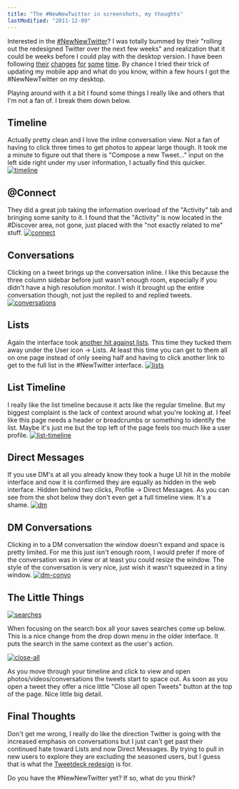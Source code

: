```yaml
---
title: "The #NewNewTwitter in screenshots, my thoughts"
lastModified: "2011-12-09"
---
```


Interested in the [#NewNewTwitter](https://twitter.com/#!/search/%23newnewtwitter)? I was totally bummed by their "rolling out the redesigned Twitter over the next few weeks" and realization that it could be weeks before I could play with the desktop version. I have been following [their](http://nickdenardis.com/2011/05/29/twitter-ui-hates-lists/ "Twitter UI hates lists") [changes](http://nickdenardis.com/2011/05/18/screenshots-new-twitter-follower-email-format/ "[Screenshots] New Twitter follower email format") [for](http://nickdenardis.com/2011/04/21/new-twitter-homepage-launches/ "New Twitter Homepage Launches") [some](http://nickdenardis.com/2010/11/22/twitter-ab-testing-find-people/ "Twitter A/B Testing “Find People”") [time](http://nickdenardis.com/2010/09/17/screenshots-of-the-newtwitter/ "Screenshots of the #newtwitter"). By chance I tried their trick of updating my mobile app and what do you know, within a few hours I got the #NewNewTwitter on my desktop.

Playing around with it a bit I found some things I really like and others that I'm not a fan of. I break them down below.

## Timeline

Actually pretty clean and I love the inline conversation view. Not a fan of having to click three times to get photos to appear large though. It took me a minute to figure out that there is "Compose a new Tweet..." input on the left side right under my user information, I actually find this quicker. [![](/images/timeline-1024x828.png "timeline")](http://nickdenardis.com/wp-content/uploads/2011/12/timeline.png)

## @Connect

They did a great job taking the information overload of the "Activity" tab and bringing some sanity to it. I found that the "Activity" is now located in the #Discover area, not gone, just placed with the "not exactly related to me" stuff. [![](/images/connect-1024x828.png "connect")](http://nickdenardis.com/wp-content/uploads/2011/12/connect.png)

## Conversations

Clicking on a tweet brings up the conversation inline. I like this because the three column sidebar before just wasn't enough room, especially if you didn't have a high resolution monitor. I wish it brought up the entire conversation though, not just the replied to and replied tweets. [![](/images/conversations-1024x828.png "conversations")](http://nickdenardis.com/wp-content/uploads/2011/12/conversations.png)

## Lists

Again the interface took [another hit against lists](http://nickdenardis.com/2011/05/29/twitter-ui-hates-lists/ "Twitter UI hates lists"). This time they tucked them away under the User icon -> Lists. At least this time you can get to them all on one page instead of only seeing half and having to click another link to get to the full list in the #NewTwitter interface. [![](/images/lists-1024x835.png "lists")](http://nickdenardis.com/wp-content/uploads/2011/12/lists.png)

## List Timeline

I really like the list timeline because it acts like the regular timeline. But my biggest complaint is the lack of context around what you're looking at. I feel like this page needs a header or breadcrumbs or something to identify the list. Maybe it's just me but the top left of the page feels too much like a user profile. [![](/images/list-timeline-1024x835.png "list-timeline")](http://nickdenardis.com/wp-content/uploads/2011/12/list-timeline.png)

## Direct Messages

If you use DM's at all you already know they took a huge UI hit in the mobile interface and now it is confirmed they are equally as hidden in the web interface. Hidden behind two clicks, Profile -> Direct Messages. As you can see from the shot below they don't even get a full timeline view. It's a shame. [![](/images/dm-1024x828.png "dm")](http://nickdenardis.com/wp-content/uploads/2011/12/dm.png)

## DM Conversations

Clicking in to a DM conversation the window doesn't expand and space is pretty limited. For me this just isn't enough room, I would prefer if more of the conversation was in view or at least you could resize the window. The style of the conversation is very nice, just wish it wasn't squeezed in a tiny window. [![](/images/dm-convo-1024x828.png "dm-convo")](http://nickdenardis.com/wp-content/uploads/2011/12/dm-convo.png)

## The Little Things

[![](/images/searches1.png "searches")](http://nickdenardis.com/wp-content/uploads/2011/12/searches1.png)

When focusing on the search box all your saves searches come up below. This is a nice change from the drop down menu in the older interface. It puts the search in the same context as the user's action.

[![](/images/close-all.png "close-all")](http://nickdenardis.com/wp-content/uploads/2011/12/close-all.png)

As you move through your timeline and click to view and open photos/videos/conversations the tweets start to space out. As soon as you open a tweet they offer a nice little "Close all open Tweets" button at the top of the page. Nice little big detail.

## Final Thoughts

Don't get me wrong, I really do like the direction Twitter is going with the increased emphasis on conversations but I just can't get past their continued hate toward Lists and now Direct Messages. By trying to pull in new users to explore they are excluding the seasoned users, but I guess that is what the [Tweetdeck redesign](https://web.tweetdeck.com/) is for.

Do you have the #NewNewTwitter yet? If so, what do you think?
